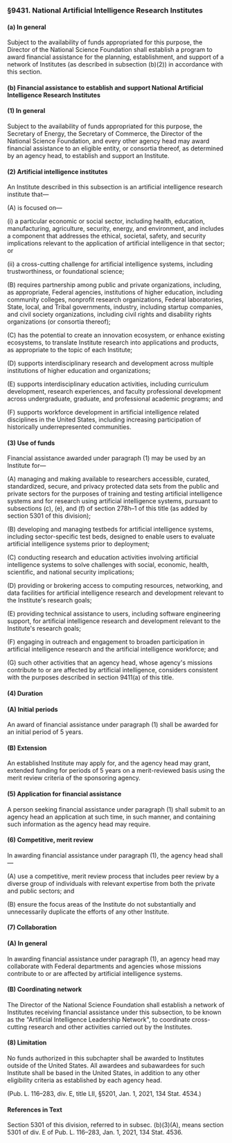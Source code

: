 ### §9431. National Artificial Intelligence Research Institutes ###

#### (a) In general ####

Subject to the availability of funds appropriated for this purpose, the Director of the National Science Foundation shall establish a program to award financial assistance for the planning, establishment, and support of a network of Institutes (as described in subsection (b)(2)) in accordance with this section.

#### (b) Financial assistance to establish and support National Artificial Intelligence Research Institutes ####

#### (1) In general ####

Subject to the availability of funds appropriated for this purpose, the Secretary of Energy, the Secretary of Commerce, the Director of the National Science Foundation, and every other agency head may award financial assistance to an eligible entity, or consortia thereof, as determined by an agency head, to establish and support an Institute.

#### (2) Artificial intelligence institutes ####

An Institute described in this subsection is an artificial intelligence research institute that—

(A) is focused on—

(i) a particular economic or social sector, including health, education, manufacturing, agriculture, security, energy, and environment, and includes a component that addresses the ethical, societal, safety, and security implications relevant to the application of artificial intelligence in that sector; or

(ii) a cross-cutting challenge for artificial intelligence systems, including trustworthiness, or foundational science;

(B) requires partnership among public and private organizations, including, as appropriate, Federal agencies, institutions of higher education, including community colleges, nonprofit research organizations, Federal laboratories, State, local, and Tribal governments, industry, including startup companies, and civil society organizations, including civil rights and disability rights organizations (or consortia thereof);

(C) has the potential to create an innovation ecosystem, or enhance existing ecosystems, to translate Institute research into applications and products, as appropriate to the topic of each Institute;

(D) supports interdisciplinary research and development across multiple institutions of higher education and organizations;

(E) supports interdisciplinary education activities, including curriculum development, research experiences, and faculty professional development across undergraduate, graduate, and professional academic programs; and

(F) supports workforce development in artificial intelligence related disciplines in the United States, including increasing participation of historically underrepresented communities.

#### (3) Use of funds ####

Financial assistance awarded under paragraph (1) may be used by an Institute for—

(A) managing and making available to researchers accessible, curated, standardized, secure, and privacy protected data sets from the public and private sectors for the purposes of training and testing artificial intelligence systems and for research using artificial intelligence systems, pursuant to subsections (c), (e), and (f) of section 278h–1 of this title (as added by section 5301 of this division);

(B) developing and managing testbeds for artificial intelligence systems, including sector-specific test beds, designed to enable users to evaluate artificial intelligence systems prior to deployment;

(C) conducting research and education activities involving artificial intelligence systems to solve challenges with social, economic, health, scientific, and national security implications;

(D) providing or brokering access to computing resources, networking, and data facilities for artificial intelligence research and development relevant to the Institute's research goals;

(E) providing technical assistance to users, including software engineering support, for artificial intelligence research and development relevant to the Institute's research goals;

(F) engaging in outreach and engagement to broaden participation in artificial intelligence research and the artificial intelligence workforce; and

(G) such other activities that an agency head, whose agency's missions contribute to or are affected by artificial intelligence, considers consistent with the purposes described in section 9411(a) of this title.

#### (4) Duration ####

#### (A) Initial periods ####

An award of financial assistance under paragraph (1) shall be awarded for an initial period of 5 years.

#### (B) Extension ####

An established Institute may apply for, and the agency head may grant, extended funding for periods of 5 years on a merit-reviewed basis using the merit review criteria of the sponsoring agency.

#### (5) Application for financial assistance ####

A person seeking financial assistance under paragraph (1) shall submit to an agency head an application at such time, in such manner, and containing such information as the agency head may require.

#### (6) Competitive, merit review ####

In awarding financial assistance under paragraph (1), the agency head shall—

(A) use a competitive, merit review process that includes peer review by a diverse group of individuals with relevant expertise from both the private and public sectors; and

(B) ensure the focus areas of the Institute do not substantially and unnecessarily duplicate the efforts of any other Institute.

#### (7) Collaboration ####

#### (A) In general ####

In awarding financial assistance under paragraph (1), an agency head may collaborate with Federal departments and agencies whose missions contribute to or are affected by artificial intelligence systems.

#### (B) Coordinating network ####

The Director of the National Science Foundation shall establish a network of Institutes receiving financial assistance under this subsection, to be known as the "Artificial Intelligence Leadership Network", to coordinate cross-cutting research and other activities carried out by the Institutes.

#### (8) Limitation ####

No funds authorized in this subchapter shall be awarded to Institutes outside of the United States. All awardees and subawardees for such Institute shall be based in the United States, in addition to any other eligibility criteria as established by each agency head.

(Pub. L. 116–283, div. E, title LII, §5201, Jan. 1, 2021, 134 Stat. 4534.)

#### References in Text ####

Section 5301 of this division, referred to in subsec. (b)(3)(A), means section 5301 of div. E of Pub. L. 116–283, Jan. 1, 2021, 134 Stat. 4536.